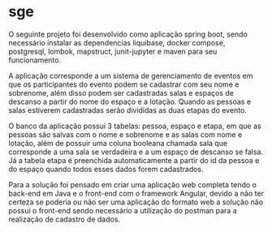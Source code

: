 # sge

O seguinte projeto foi desenvolvido como aplicação spring boot, sendo necessário instalar as dependencias liquibase, docker compose, postgresql, lombok, mapstruct, junit-jupyter e maven para seu funcionamento.

A aplicação corresponde a um sistema de gerenciamento de eventos em que os participantes do evento podem se cadastrar com seu nome e sobrenome, além disso podem ser cadastradas salas e espaços de descanso a partir do nome do espaço e a lotação. Quando as pessoas e salas estiverem cadastradas serão divididas as duas etapas do evento.

O banco da aplicação possui 3 tabelas: pessoa, espaço e etapa, em que as pessoas são salvas com o nome e sobrenome e as salas com nome e lotação, além de possuir uma coluna booleana chamada sala que corresponde a uma sala se verdadeira e a um espaço de descanso se falsa. Já a tabela etapa é preenchida automaticamente a partir do id da pessoa e do espaço quando todos esses dados forem cadastrados.

Para a solução foi pensado em criar uma aplicação web completa tendo o back-end em Java e o front-end com o framework Angular, devido a não ter certeza se poderia ou não ser uma aplicação do formato web a solução não possui o front-end sendo necessário a utilização do postman para a realização de cadastro de dados.

